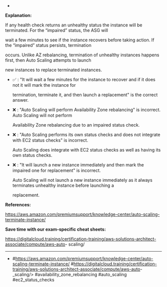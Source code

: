 *

**Explanation:**

If any health check returns an unhealthy status the instance will be terminated. For the “impaired” status, the ASG will

wait a few minutes to see if the instance recovers before taking action. If the “impaired” status persists, termination

occurs. Unlike AZ rebalancing, termination of unhealthy instances happens first, then Auto Scaling attempts to launch

new instances to replace terminated instances.

* ✅ :  "It will wait a few minutes for the instance to recover and if it does not it will mark the instance for

  termination, terminate it, and then launch a replacement" is the correct answer.

* ❌ :  "Auto Scaling will perform Availability Zone rebalancing" is incorrect. Auto Scaling will not perform

  Availability Zone rebalancing due to an impaired status check.

* ❌ :  "Auto Scaling performs its own status checks and does not integrate with EC2 status checks" is incorrect.

  Auto Scaling does integrate with EC2 status checks as well as having its own status checks.

* ❌ :  "It will launch a new instance immediately and then mark the impaired one for replacement" is incorrect.

  Auto Scaling will not launch a new instance immediately as it always terminates unhealthy instance before launching a

  replacement.

**References:**

<https://aws.amazon.com/premiumsupport/knowledge-center/auto-scaling-terminate-instance/>

**Save time with our exam-specific cheat sheets:**

<https://digitalcloud.training/certification-training/aws-solutions-architect-associate/compute/aws-auto>- scaling/

----
* #<https://aws.amazon.com/premiumsupport/knowledge-center/auto-scaling-terminate-instance/> #<https://digitalcloud.training/certification-training/aws-solutions-architect-associate/compute/aws-auto>-_scaling/> #availability_zone_rebalancing #auto_scaling #ec2_status_checks
